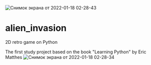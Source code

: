 ![Снимок экрана от 2022-01-18 02-28-43](https://user-images.githubusercontent.com/33931746/149839076-188a918a-8399-437c-ac45-8a22b935984c.png)
# alien_invasion
2D retro game on Python

The first study project based on the book "Learning Python" by Eric Matthes
![Снимок экрана от 2022-01-18 02-28-34](https://user-images.githubusercontent.com/33931746/149838997-b569ef1c-d79d-4eac-a984-56162ed691f7.png)
